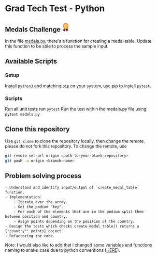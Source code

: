 # Grad Tech Test - Python

## Medals Challenge ![Image](assets/image.png)

In the file [medals.py](medals.py), there's a function for creating a medal table. Update this function to be able to process the sample input.

## Available Scripts

### Setup

Install `python3` and matching `pip` on your system, use pip to install `pytest`.

### Scripts

Run all unit tests run `pytest`
Run the test within the medals.py file using `pytest medals.py`

## Clone this repository

Use `git clone` to clone the repository locally, then change the remote, please do not fork this repository. To change the remote, use

```bash
git remote set-url origin <path-to-your-blank-repository>
git push -u origin <branch-name>
```

## Problem solving process

```
- Understand and identify input/output of `create_medal_table` function.
- Implementation:
    - Iterate over the array.
    - Get the podium "key".
    - For each of the elements that are in the podium split them between position and country.
    - Asign points depending on the position of the country.
- Design the tests which checks create_medal_table() returns a {"country": points} object.
- Refactoring the code.
```

Note: I would also like to add that I changed some variables and functions naming to snake_case due to python conventions ([HERE](https://www.python.org/dev/peps/pep-0008/#function-and-variable-names)).
